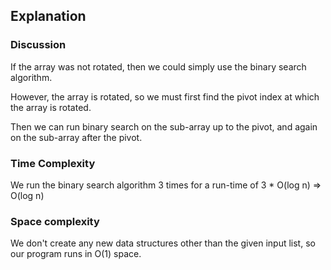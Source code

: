 ## Explanation

### Discussion

If the array was not rotated, then we could simply use the binary search algorithm.

However, the array is rotated, so we must first find the pivot index at which the array is rotated.

Then we can run binary search on the sub-array up to the pivot, and again on the sub-array after the pivot.

### Time Complexity

We run the binary search algorithm 3 times for a run-time of 3 * O(log n) => O(log n)

### Space complexity

We don't create any new data structures other than the given input list, so our program runs in O(1) space. 
